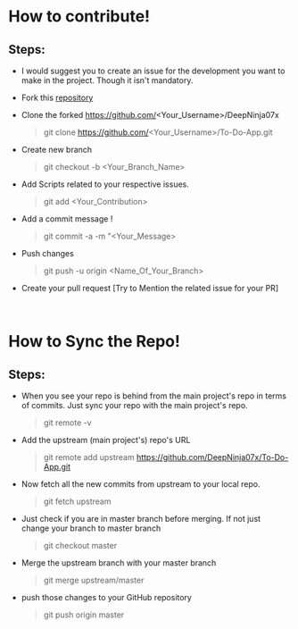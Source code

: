 # How to contribute!

## Steps:
-  I would suggest you to create an issue for the development you want to make in the project. Though it isn't mandatory.
  
-  Fork this [repository](https://github.com/DeepNinja07x/DeepNinja07x)
  
-  Clone the forked https://github.com/<Your_Username>/DeepNinja07x
    > git clone https://github.com/<Your_Username>/To-Do-App.git

-  Create new branch 
    > git checkout -b <Your_Branch_Name>

-  Add Scripts related to your respective issues.
    > git add <Your_Contribution>
 
-  Add a commit message !
    > git commit -a -m "<Your_Message>
    
-  Push changes
    > git push -u origin <Name_Of_Your_Branch>
 
-  Create your pull request [Try to Mention the related issue for your PR] 

<br/>

# How to Sync the Repo!

## Steps: 
- When you see your repo is behind from the main project's repo in terms of commits. Just sync your repo with the main project's repo.

    > git remote -v

- Add the upstream (main project's) repo's URL

    > git remote add upstream https://github.com/DeepNinja07x/To-Do-App.git

- Now fetch all the new commits from upstream to your local repo.

    > git fetch upstream

- Just check if you are in master branch before merging. If not just change your branch to master branch

    > git checkout master

- Merge the upstream branch with your master branch

    > git merge upstream/master

- push those changes to your GitHub repository

    > git push origin master
